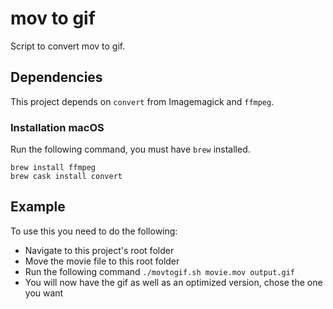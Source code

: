 # mov to gif

Script to convert mov to gif.

## Dependencies

This project depends on `convert` from Imagemagick and `ffmpeg`.

### Installation macOS

Run the following command, you must have `brew` installed.

```
brew install ffmpeg
brew cask install convert
```

## Example

To use this you need to do the following:

- Navigate to this project's root folder
- Move the movie file to this root folder
- Run the following command `./movtogif.sh movie.mov output.gif`
- You will now have the gif as well as an optimized version, chose the one you want
